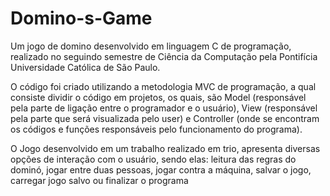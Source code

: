 # Domino-s-Game
Um jogo de domino desenvolvido em linguagem C de programação, realizado no seguindo semestre de Ciência da Computação pela Pontifícia Universidade Católica de São Paulo.

O código foi criado utilizando a metodologia MVC de programação, a qual consiste dividir o código em projetos, os quais, são Model (responsável pela parte de ligação entre o programador e o usuário), View (responsável pela parte que será visualizada pelo user) e Controller (onde se encontram os códigos e funções responsáveis pelo funcionamento do programa).

O Jogo desenvolvido em um trabalho realizado em trio, apresenta diversas opções de interação com o usuário, sendo elas: leitura das regras do dominó, jogar entre duas pessoas, jogar contra a máquina, salvar o jogo, carregar jogo salvo ou finalizar o programa
